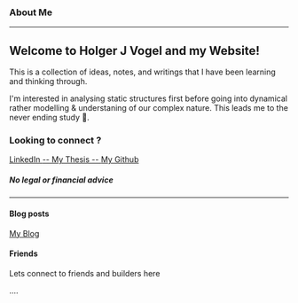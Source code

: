 ### About Me

__________

## Welcome to Holger J Vogel and my Website!

This is a collection of ideas, notes, and writings that I have been learning and thinking through.


I'm interested in analysing static structures first before going into dynamical rather modelling & understaning of our complex nature. This leads me to the never ending study  🌺.



### Looking to connect ?

[LinkedIn   ](https://ch.linkedin.com/in/holger-vogel-dr-rer-nat-769aa295)
<span class="mr-4"></span>
[  -- My Thesis --  ](https://freidok.uni-freiburg.de/dnb/download/364)
<span class="mr-4"></span>
[   My Github](https://github.com/HJVogel)

##### No legal or financial advice
________________

#### Blog posts
 <!-- BLOG-POST-LIST:START -->
[My Blog](https://www.holgerjvogel.de/posts/First.html)
 <!-- BLOG-POST-LIST:END -->


#### Friends

Lets connect to friends and builders here

....
